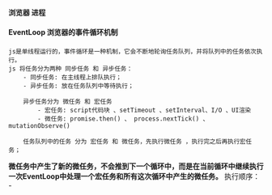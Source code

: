 
####  浏览器 进程

#### EventLoop 浏览器的事件循环机制
    js是单线程运行的，事件循环是一种机制，它会不断地轮询任务队列，并将队列中的任务依次执行。
    js 将任务分为两种 同步任务 和 异步任务：
        - 同步任务: 在主线程上排队执行；
        - 异步任务: 放在任务队列中等待执行； 

        异步任务分为 微任务 和 宏任务
            - 宏任务: script代码块 、setTimeout 、setInterval、I/O 、UI渲染
            - 微任务: promise.then() 、 process.nextTick() 、 mutationObserve()
        
        任务队列中的任务 分为 宏任务 和 微任务，先执行微任务 ，执行完之后再执行宏任务；
**微任务中产生了新的微任务，不会推到下一个循环中，而是在当前循环中继续执行**
**一次EventLoop中处理一个宏任务和所有这次循环中产生的微任务。**
    执行顺序：
        -

        
